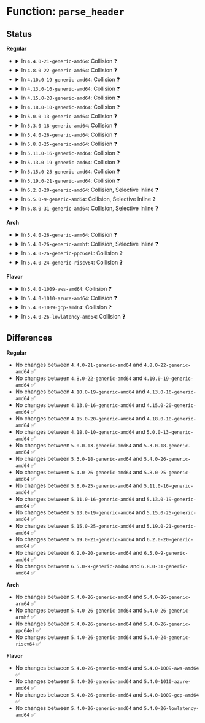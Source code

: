 # Function: <code>parse_header</code>

## Status
<b>Regular</b>
<ul>
<li>
<details>
<summary>In <code>4.4.0-21-generic-amd64</code>: Collision ❓</summary>

```c
void parse_header(char * s)
```

```json
{
  "name": "parse_header",
  "collision_type": "Static-Global Collision",
  "inline_type": "No",
  "funcs": [
    {
      "addr": 18446744071594950050,
      "name": "parse_header",
      "external": false,
      "loc": "init/initramfs.c:162",
      "file": "init/initramfs.c",
      "inline": "seen, unknown",
      "caller_inline": [],
      "caller_func": [
        "init/initramfs.c:do_header"
      ]
    },
    {
      "addr": 18446744071595219922,
      "name": "parse_header",
      "external": true,
      "loc": "lib/decompress_unlzo.c:55",
      "file": "lib/decompress_unlzo.c",
      "inline": "seen, unknown",
      "caller_inline": [],
      "caller_func": [
        "lib/decompress_unlzo.c:unlzo"
      ]
    }
  ],
  "symbols": [
    {
      "addr": 18446744071594950050,
      "name": "parse_header",
      "section": ".init.text",
      "bind": "STB_LOCAL",
      "size": 261
    },
    {
      "addr": 18446744071595219922,
      "name": "parse_header",
      "section": ".init.text",
      "bind": "STB_GLOBAL",
      "size": 182
    }
  ]
}
```
</details>
</li>
<li>
<details>
<summary>In <code>4.8.0-22-generic-amd64</code>: Collision ❓</summary>

```c
void parse_header(char * s)
```

```json
{
  "name": "parse_header",
  "collision_type": "Static-Global Collision",
  "inline_type": "No",
  "funcs": [
    {
      "addr": 18446744071595113798,
      "name": "parse_header",
      "external": false,
      "loc": "init/initramfs.c:162",
      "file": "init/initramfs.c",
      "inline": "seen, unknown",
      "caller_inline": [],
      "caller_func": [
        "init/initramfs.c:do_header"
      ]
    },
    {
      "addr": 18446744071595397131,
      "name": "parse_header",
      "external": true,
      "loc": "lib/decompress_unlzo.c:55",
      "file": "lib/decompress_unlzo.c",
      "inline": "seen, unknown",
      "caller_inline": [],
      "caller_func": [
        "lib/decompress_unlzo.c:unlzo"
      ]
    }
  ],
  "symbols": [
    {
      "addr": 18446744071595113798,
      "name": "parse_header",
      "section": ".init.text",
      "bind": "STB_LOCAL",
      "size": 259
    },
    {
      "addr": 18446744071595397131,
      "name": "parse_header",
      "section": ".init.text",
      "bind": "STB_GLOBAL",
      "size": 184
    }
  ]
}
```
</details>
</li>
<li>
<details>
<summary>In <code>4.10.0-19-generic-amd64</code>: Collision ❓</summary>

```c
void parse_header(char * s)
```

```json
{
  "name": "parse_header",
  "collision_type": "Static-Global Collision",
  "inline_type": "No",
  "funcs": [
    {
      "addr": 18446744071595357295,
      "name": "parse_header",
      "external": false,
      "loc": "init/initramfs.c:162",
      "file": "init/initramfs.c",
      "inline": "seen, unknown",
      "caller_inline": [],
      "caller_func": [
        "init/initramfs.c:do_header"
      ]
    },
    {
      "addr": 18446744071595646820,
      "name": "parse_header",
      "external": true,
      "loc": "lib/decompress_unlzo.c:55",
      "file": "lib/decompress_unlzo.c",
      "inline": "seen, unknown",
      "caller_inline": [],
      "caller_func": [
        "lib/decompress_unlzo.c:unlzo"
      ]
    }
  ],
  "symbols": [
    {
      "addr": 18446744071595357295,
      "name": "parse_header",
      "section": ".init.text",
      "bind": "STB_LOCAL",
      "size": 259
    },
    {
      "addr": 18446744071595646820,
      "name": "parse_header",
      "section": ".init.text",
      "bind": "STB_GLOBAL",
      "size": 184
    }
  ]
}
```
</details>
</li>
<li>
<details>
<summary>In <code>4.13.0-16-generic-amd64</code>: Collision ❓</summary>

```c
void parse_header(char * s)
```

```json
{
  "name": "parse_header",
  "collision_type": "Static-Global Collision",
  "inline_type": "No",
  "funcs": [
    {
      "addr": 18446744071596275098,
      "name": "parse_header",
      "external": false,
      "loc": "init/initramfs.c:163",
      "file": "init/initramfs.c",
      "inline": "seen, unknown",
      "caller_inline": [],
      "caller_func": []
    },
    {
      "addr": 18446744071596740669,
      "name": "parse_header",
      "external": true,
      "loc": "lib/decompress_unlzo.c:55",
      "file": "lib/decompress_unlzo.c",
      "inline": "seen, unknown",
      "caller_inline": [],
      "caller_func": [
        "lib/decompress_unlzo.c:unlzo"
      ]
    }
  ],
  "symbols": [
    {
      "addr": 18446744071596275098,
      "name": "parse_header",
      "section": ".init.text",
      "bind": "STB_LOCAL",
      "size": 264
    },
    {
      "addr": 18446744071596740669,
      "name": "parse_header",
      "section": ".init.text",
      "bind": "STB_GLOBAL",
      "size": 179
    }
  ]
}
```
</details>
</li>
<li>
<details>
<summary>In <code>4.15.0-20-generic-amd64</code>: Collision ❓</summary>

```c
void parse_header(char * s)
```

```json
{
  "name": "parse_header",
  "collision_type": "Static-Global Collision",
  "inline_type": "No",
  "funcs": [
    {
      "addr": 18446744071602591130,
      "name": "parse_header",
      "external": false,
      "loc": "init/initramfs.c:164",
      "file": "init/initramfs.c",
      "inline": "seen, unknown",
      "caller_inline": [],
      "caller_func": []
    },
    {
      "addr": 18446744071603074115,
      "name": "parse_header",
      "external": true,
      "loc": "lib/decompress_unlzo.c:55",
      "file": "lib/decompress_unlzo.c",
      "inline": "seen, unknown",
      "caller_inline": [],
      "caller_func": [
        "lib/decompress_unlzo.c:unlzo"
      ]
    }
  ],
  "symbols": [
    {
      "addr": 18446744071602591130,
      "name": "parse_header",
      "section": ".init.text",
      "bind": "STB_LOCAL",
      "size": 264
    },
    {
      "addr": 18446744071603074115,
      "name": "parse_header",
      "section": ".init.text",
      "bind": "STB_GLOBAL",
      "size": 179
    }
  ]
}
```
</details>
</li>
<li>
<details>
<summary>In <code>4.18.0-10-generic-amd64</code>: Collision ❓</summary>

```c
void parse_header(char * s)
```

```json
{
  "name": "parse_header",
  "collision_type": "Static-Global Collision",
  "inline_type": "No",
  "funcs": [
    {
      "addr": 18446744071602761608,
      "name": "parse_header",
      "external": false,
      "loc": "init/initramfs.c:164",
      "file": "init/initramfs.c",
      "inline": "seen, unknown",
      "caller_inline": [],
      "caller_func": [
        "init/initramfs.c:do_header"
      ]
    },
    {
      "addr": 18446744071603248229,
      "name": "parse_header",
      "external": true,
      "loc": "lib/decompress_unlzo.c:55",
      "file": "lib/decompress_unlzo.c",
      "inline": "seen, unknown",
      "caller_inline": [],
      "caller_func": [
        "lib/decompress_unlzo.c:unlzo"
      ]
    }
  ],
  "symbols": [
    {
      "addr": 18446744071602761608,
      "name": "parse_header",
      "section": ".init.text",
      "bind": "STB_LOCAL",
      "size": 264
    },
    {
      "addr": 18446744071603248229,
      "name": "parse_header",
      "section": ".init.text",
      "bind": "STB_GLOBAL",
      "size": 173
    }
  ]
}
```
</details>
</li>
<li>
<details>
<summary>In <code>5.0.0-13-generic-amd64</code>: Collision ❓</summary>

```c
void parse_header(char * s)
```

```json
{
  "name": "parse_header",
  "collision_type": "Static-Global Collision",
  "inline_type": "No",
  "funcs": [
    {
      "addr": 18446744071604555739,
      "name": "parse_header",
      "external": false,
      "loc": "init/initramfs.c:154",
      "file": "init/initramfs.c",
      "inline": "seen, unknown",
      "caller_inline": [],
      "caller_func": [
        "init/initramfs.c:do_header"
      ]
    },
    {
      "addr": 18446744071605059485,
      "name": "parse_header",
      "external": true,
      "loc": "lib/decompress_unlzo.c:55",
      "file": "lib/decompress_unlzo.c",
      "inline": "seen, unknown",
      "caller_inline": [],
      "caller_func": [
        "lib/decompress_unlzo.c:unlzo"
      ]
    }
  ],
  "symbols": [
    {
      "addr": 18446744071604555739,
      "name": "parse_header",
      "section": ".init.text",
      "bind": "STB_LOCAL",
      "size": 264
    },
    {
      "addr": 18446744071605059485,
      "name": "parse_header",
      "section": ".init.text",
      "bind": "STB_GLOBAL",
      "size": 173
    }
  ]
}
```
</details>
</li>
<li>
<details>
<summary>In <code>5.3.0-18-generic-amd64</code>: Collision ❓</summary>

```c
void parse_header(char * s)
```

```json
{
  "name": "parse_header",
  "collision_type": "Static-Global Collision",
  "inline_type": "No",
  "funcs": [
    {
      "addr": 18446744071604650029,
      "name": "parse_header",
      "external": false,
      "loc": "init/initramfs.c:154",
      "file": "init/initramfs.c",
      "inline": "seen, unknown",
      "caller_inline": [],
      "caller_func": [
        "init/initramfs.c:do_header"
      ]
    },
    {
      "addr": 18446744071605177239,
      "name": "parse_header",
      "external": true,
      "loc": "lib/decompress_unlzo.c:41",
      "file": "lib/decompress_unlzo.c",
      "inline": "seen, unknown",
      "caller_inline": [],
      "caller_func": [
        "lib/decompress_unlzo.c:unlzo"
      ]
    }
  ],
  "symbols": [
    {
      "addr": 18446744071604650029,
      "name": "parse_header",
      "section": ".init.text",
      "bind": "STB_LOCAL",
      "size": 264
    },
    {
      "addr": 18446744071605177239,
      "name": "parse_header",
      "section": ".init.text",
      "bind": "STB_GLOBAL",
      "size": 172
    }
  ]
}
```
</details>
</li>
<li>
<details>
<summary>In <code>5.4.0-26-generic-amd64</code>: Collision ❓</summary>

```c
void parse_header(char * s)
```

```json
{
  "name": "parse_header",
  "collision_type": "Static-Global Collision",
  "inline_type": "No",
  "funcs": [
    {
      "addr": 18446744071604662301,
      "name": "parse_header",
      "external": false,
      "loc": "init/initramfs.c:154",
      "file": "init/initramfs.c",
      "inline": "seen, unknown",
      "caller_inline": [],
      "caller_func": [
        "init/initramfs.c:do_header"
      ]
    },
    {
      "addr": 18446744071605217817,
      "name": "parse_header",
      "external": true,
      "loc": "lib/decompress_unlzo.c:41",
      "file": "lib/decompress_unlzo.c",
      "inline": "seen, unknown",
      "caller_inline": [],
      "caller_func": [
        "lib/decompress_unlzo.c:unlzo"
      ]
    }
  ],
  "symbols": [
    {
      "addr": 18446744071604662301,
      "name": "parse_header",
      "section": ".init.text",
      "bind": "STB_LOCAL",
      "size": 264
    },
    {
      "addr": 18446744071605217817,
      "name": "parse_header",
      "section": ".init.text",
      "bind": "STB_GLOBAL",
      "size": 172
    }
  ]
}
```
</details>
</li>
<li>
<details>
<summary>In <code>5.8.0-25-generic-amd64</code>: Collision ❓</summary>

```c
void parse_header(char * s)
```

```json
{
  "name": "parse_header",
  "collision_type": "Static-Global Collision",
  "inline_type": "No",
  "funcs": [
    {
      "addr": 18446744071609011436,
      "name": "parse_header",
      "external": false,
      "loc": "init/initramfs.c:155",
      "file": "init/initramfs.c",
      "inline": "seen, unknown",
      "caller_inline": [],
      "caller_func": [
        "init/initramfs.c:do_header"
      ]
    },
    {
      "addr": 18446744071609305054,
      "name": "parse_header",
      "external": true,
      "loc": "lib/decompress_unlzo.c:41",
      "file": "lib/decompress_unlzo.c",
      "inline": "seen, unknown",
      "caller_inline": [],
      "caller_func": [
        "lib/decompress_unlzo.c:unlzo"
      ]
    }
  ],
  "symbols": [
    {
      "addr": 18446744071609011436,
      "name": "parse_header",
      "section": ".init.text",
      "bind": "STB_LOCAL",
      "size": 264
    },
    {
      "addr": 18446744071609305054,
      "name": "parse_header",
      "section": ".init.text",
      "bind": "STB_GLOBAL",
      "size": 177
    }
  ]
}
```
</details>
</li>
<li>
<details>
<summary>In <code>5.11.0-16-generic-amd64</code>: Collision ❓</summary>

```c
void parse_header(char * s)
```

```json
{
  "name": "parse_header",
  "collision_type": "Static-Global Collision",
  "inline_type": "No",
  "funcs": [
    {
      "addr": 18446744071612073649,
      "name": "parse_header",
      "external": false,
      "loc": "init/initramfs.c:157",
      "file": "init/initramfs.c",
      "inline": "seen, unknown",
      "caller_inline": [],
      "caller_func": [
        "init/initramfs.c:do_header"
      ]
    },
    {
      "addr": 18446744071612374450,
      "name": "parse_header",
      "external": true,
      "loc": "lib/decompress_unlzo.c:41",
      "file": "lib/decompress_unlzo.c",
      "inline": "seen, unknown",
      "caller_inline": [],
      "caller_func": [
        "lib/decompress_unlzo.c:unlzo"
      ]
    }
  ],
  "symbols": [
    {
      "addr": 18446744071612073649,
      "name": "parse_header",
      "section": ".init.text",
      "bind": "STB_LOCAL",
      "size": 264
    },
    {
      "addr": 18446744071612374450,
      "name": "parse_header",
      "section": ".init.text",
      "bind": "STB_GLOBAL",
      "size": 177
    }
  ]
}
```
</details>
</li>
<li>
<details>
<summary>In <code>5.13.0-19-generic-amd64</code>: Collision ❓</summary>

```c
void parse_header(char * s)
```

```json
{
  "name": "parse_header",
  "collision_type": "Static-Global Collision",
  "inline_type": "No",
  "funcs": [
    {
      "addr": 18446744071614211874,
      "name": "parse_header",
      "external": false,
      "loc": "init/initramfs.c:169",
      "file": "init/initramfs.c",
      "inline": "seen, unknown",
      "caller_inline": [],
      "caller_func": [
        "init/initramfs.c:do_header"
      ]
    },
    {
      "addr": 18446744071614515652,
      "name": "parse_header",
      "external": true,
      "loc": "lib/decompress_unlzo.c:41",
      "file": "lib/decompress_unlzo.c",
      "inline": "seen, unknown",
      "caller_inline": [],
      "caller_func": [
        "lib/decompress_unlzo.c:unlzo"
      ]
    }
  ],
  "symbols": [
    {
      "addr": 18446744071614211874,
      "name": "parse_header",
      "section": ".init.text",
      "bind": "STB_LOCAL",
      "size": 264
    },
    {
      "addr": 18446744071614515652,
      "name": "parse_header",
      "section": ".init.text",
      "bind": "STB_GLOBAL",
      "size": 183
    }
  ]
}
```
</details>
</li>
<li>
<details>
<summary>In <code>5.15.0-25-generic-amd64</code>: Collision ❓</summary>

```c
void parse_header(char * s)
```

```json
{
  "name": "parse_header",
  "collision_type": "Static-Global Collision",
  "inline_type": "No",
  "funcs": [
    {
      "addr": 18446744071615130618,
      "name": "parse_header",
      "external": false,
      "loc": "init/initramfs.c:170",
      "file": "init/initramfs.c",
      "inline": "seen, unknown",
      "caller_inline": [],
      "caller_func": [
        "init/initramfs.c:do_header"
      ]
    },
    {
      "addr": 18446744071615465079,
      "name": "parse_header",
      "external": true,
      "loc": "lib/decompress_unlzo.c:41",
      "file": "lib/decompress_unlzo.c",
      "inline": "seen, unknown",
      "caller_inline": [],
      "caller_func": [
        "lib/decompress_unlzo.c:unlzo"
      ]
    }
  ],
  "symbols": [
    {
      "addr": 18446744071615130618,
      "name": "parse_header",
      "section": ".init.text",
      "bind": "STB_LOCAL",
      "size": 284
    },
    {
      "addr": 18446744071615465079,
      "name": "parse_header",
      "section": ".init.text",
      "bind": "STB_GLOBAL",
      "size": 222
    }
  ]
}
```
</details>
</li>
<li>
<details>
<summary>In <code>5.19.0-21-generic-amd64</code>: Collision ❓</summary>

```c
void parse_header(char * s)
```

```json
{
  "name": "parse_header",
  "collision_type": "Static-Global Collision",
  "inline_type": "No",
  "funcs": [
    {
      "addr": 18446744071616894446,
      "name": "parse_header",
      "external": false,
      "loc": "init/initramfs.c:192",
      "file": "init/initramfs.c",
      "inline": "seen, unknown",
      "caller_inline": [],
      "caller_func": [
        "init/initramfs.c:do_header"
      ]
    },
    {
      "addr": 18446744071617266258,
      "name": "parse_header",
      "external": true,
      "loc": "lib/decompress_unlzo.c:41",
      "file": "lib/decompress_unlzo.c",
      "inline": "seen, unknown",
      "caller_inline": [],
      "caller_func": [
        "lib/decompress_unlzo.c:unlzo"
      ]
    }
  ],
  "symbols": [
    {
      "addr": 18446744071616894446,
      "name": "parse_header",
      "section": ".init.text",
      "bind": "STB_LOCAL",
      "size": 331
    },
    {
      "addr": 18446744071617266258,
      "name": "parse_header",
      "section": ".init.text",
      "bind": "STB_GLOBAL",
      "size": 252
    }
  ]
}
```
</details>
</li>
<li>
<details>
<summary>In <code>6.2.0-20-generic-amd64</code>: Collision, Selective Inline ❓</summary>

```c
void parse_header(char * s)
```

```json
{
  "name": "parse_header",
  "collision_type": "Static-Global Collision",
  "inline_type": "Selective",
  "funcs": [
    {
      "addr": 18446744071627485360,
      "name": "parse_header",
      "external": false,
      "loc": "init/initramfs.c:192",
      "file": "init/initramfs.c",
      "inline": "seen, unknown",
      "caller_inline": [],
      "caller_func": [
        "init/initramfs.c:do_header"
      ]
    },
    {
      "addr": 18446744071628239614,
      "name": "parse_header",
      "external": true,
      "loc": "lib/decompress_unlzo.c:41",
      "file": "lib/decompress_unlzo.c",
      "inline": "declared, inlined",
      "caller_inline": [
        "lib/decompress_unlzo.c:unlzo"
      ],
      "caller_func": []
    }
  ],
  "symbols": [
    {
      "addr": 18446744071627485360,
      "name": "parse_header",
      "section": ".init.text",
      "bind": "STB_LOCAL",
      "size": 342
    },
    {
      "addr": 18446744071628239136,
      "name": "parse_header",
      "section": ".init.text",
      "bind": "STB_GLOBAL",
      "size": 299
    }
  ]
}
```
</details>
</li>
<li>
<details>
<summary>In <code>6.5.0-9-generic-amd64</code>: Collision, Selective Inline ❓</summary>

```c
void parse_header(char * s)
```

```json
{
  "name": "parse_header",
  "collision_type": "Static-Global Collision",
  "inline_type": "Selective",
  "funcs": [
    {
      "addr": 18446744071619229392,
      "name": "parse_header",
      "external": false,
      "loc": "init/initramfs.c:186",
      "file": "init/initramfs.c",
      "inline": "seen, unknown",
      "caller_inline": [],
      "caller_func": [
        "init/initramfs.c:do_header"
      ]
    },
    {
      "addr": 18446744071620008846,
      "name": "parse_header",
      "external": true,
      "loc": "lib/decompress_unlzo.c:41",
      "file": "lib/decompress_unlzo.c",
      "inline": "declared, inlined",
      "caller_inline": [
        "lib/decompress_unlzo.c:unlzo"
      ],
      "caller_func": []
    }
  ],
  "symbols": [
    {
      "addr": 18446744071619229392,
      "name": "parse_header",
      "section": ".init.text",
      "bind": "STB_LOCAL",
      "size": 342
    },
    {
      "addr": 18446744071620008368,
      "name": "parse_header",
      "section": ".init.text",
      "bind": "STB_GLOBAL",
      "size": 299
    }
  ]
}
```
</details>
</li>
<li>
<details>
<summary>In <code>6.8.0-31-generic-amd64</code>: Collision, Selective Inline ❓</summary>

```c
void parse_header(char * s)
```

```json
{
  "name": "parse_header",
  "collision_type": "Static-Global Collision",
  "inline_type": "Selective",
  "funcs": [
    {
      "addr": 18446744071621519328,
      "name": "parse_header",
      "external": false,
      "loc": "init/initramfs.c:186",
      "file": "init/initramfs.c",
      "inline": "seen, unknown",
      "caller_inline": [],
      "caller_func": [
        "init/initramfs.c:do_header"
      ]
    },
    {
      "addr": 18446744071622321726,
      "name": "parse_header",
      "external": true,
      "loc": "lib/decompress_unlzo.c:41",
      "file": "lib/decompress_unlzo.c",
      "inline": "declared, inlined",
      "caller_inline": [
        "lib/decompress_unlzo.c:unlzo"
      ],
      "caller_func": []
    }
  ],
  "symbols": [
    {
      "addr": 18446744071621519328,
      "name": "parse_header",
      "section": ".init.text",
      "bind": "STB_LOCAL",
      "size": 342
    },
    {
      "addr": 18446744071622321248,
      "name": "parse_header",
      "section": ".init.text",
      "bind": "STB_GLOBAL",
      "size": 299
    }
  ]
}
```
</details>
</li>
</ul>
<b>Arch</b>
<ul>
<li>
<details>
<summary>In <code>5.4.0-26-generic-arm64</code>: Collision ❓</summary>

```c
void parse_header(char * s)
```

```json
{
  "name": "parse_header",
  "collision_type": "Static-Global Collision",
  "inline_type": "No",
  "funcs": [
    {
      "addr": 18446603336510812776,
      "name": "parse_header",
      "external": false,
      "loc": "init/initramfs.c:154",
      "file": "init/initramfs.c",
      "inline": "seen, unknown",
      "caller_inline": [],
      "caller_func": [
        "init/initramfs.c:do_header"
      ]
    },
    {
      "addr": 18446603336511355952,
      "name": "parse_header",
      "external": true,
      "loc": "lib/decompress_unlzo.c:41",
      "file": "lib/decompress_unlzo.c",
      "inline": "seen, unknown",
      "caller_inline": [],
      "caller_func": [
        "lib/decompress_unlzo.c:unlzo"
      ]
    }
  ],
  "symbols": [
    {
      "addr": 18446603336510812776,
      "name": "parse_header",
      "section": ".init.text",
      "bind": "STB_LOCAL",
      "size": 264
    },
    {
      "addr": 18446603336511355952,
      "name": "parse_header",
      "section": ".init.text",
      "bind": "STB_GLOBAL",
      "size": 204
    }
  ]
}
```
</details>
</li>
<li>
<details>
<summary>In <code>5.4.0-26-generic-armhf</code>: Collision, Selective Inline ❓</summary>

```c
void parse_header(char * s)
```

```json
{
  "name": "parse_header",
  "collision_type": "Static-Global Collision",
  "inline_type": "Selective",
  "funcs": [
    {
      "addr": 3243258916,
      "name": "parse_header",
      "external": false,
      "loc": "init/initramfs.c:154",
      "file": "init/initramfs.c",
      "inline": "not declared, inlined",
      "caller_inline": [
        "init/initramfs.c:do_header"
      ],
      "caller_func": []
    },
    {
      "addr": 3244020092,
      "name": "parse_header",
      "external": true,
      "loc": "lib/decompress_unlzo.c:41",
      "file": "lib/decompress_unlzo.c",
      "inline": "seen, unknown",
      "caller_inline": [],
      "caller_func": [
        "lib/decompress_unlzo.c:unlzo"
      ]
    }
  ],
  "symbols": [
    {
      "addr": 3244020092,
      "name": "parse_header",
      "section": ".init.text",
      "bind": "STB_GLOBAL",
      "size": 184
    }
  ]
}
```
</details>
</li>
<li>
<details>
<summary>In <code>5.4.0-26-generic-ppc64el</code>: Collision ❓</summary>

```c
void parse_header(char * s)
```

```json
{
  "name": "parse_header",
  "collision_type": "Static-Global Collision",
  "inline_type": "No",
  "funcs": [
    {
      "addr": 13835058055302377208,
      "name": "parse_header",
      "external": false,
      "loc": "init/initramfs.c:154",
      "file": "init/initramfs.c",
      "inline": "seen, unknown",
      "caller_inline": [],
      "caller_func": [
        "init/initramfs.c:do_header"
      ]
    },
    {
      "addr": 13835058055302916180,
      "name": "parse_header",
      "external": true,
      "loc": "lib/decompress_unlzo.c:41",
      "file": "lib/decompress_unlzo.c",
      "inline": "seen, unknown",
      "caller_inline": [],
      "caller_func": [
        "lib/decompress_unlzo.c:unlzo"
      ]
    }
  ],
  "symbols": [
    {
      "addr": 13835058055302377208,
      "name": "parse_header",
      "section": ".init.text",
      "bind": "STB_LOCAL",
      "size": 336
    },
    {
      "addr": 13835058055302916180,
      "name": "parse_header",
      "section": ".init.text",
      "bind": "STB_GLOBAL",
      "size": 204
    }
  ]
}
```
</details>
</li>
<li>
<details>
<summary>In <code>5.4.0-24-generic-riscv64</code>: Collision ❓</summary>

```c
void parse_header(char * s)
```

```json
{
  "name": "parse_header",
  "collision_type": "Static-Global Collision",
  "inline_type": "No",
  "funcs": [
    {
      "addr": 18446743936270609742,
      "name": "parse_header",
      "external": false,
      "loc": "init/initramfs.c:154",
      "file": "init/initramfs.c",
      "inline": "seen, unknown",
      "caller_inline": [],
      "caller_func": [
        "init/initramfs.c:do_header"
      ]
    },
    {
      "addr": 18446743936270886762,
      "name": "parse_header",
      "external": true,
      "loc": "lib/decompress_unlzo.c:41",
      "file": "lib/decompress_unlzo.c",
      "inline": "seen, unknown",
      "caller_inline": [],
      "caller_func": [
        "lib/decompress_unlzo.c:unlzo"
      ]
    }
  ],
  "symbols": [
    {
      "addr": 18446743936270609742,
      "name": "parse_header",
      "section": ".init.text",
      "bind": "STB_LOCAL",
      "size": 226
    },
    {
      "addr": 18446743936270886762,
      "name": "parse_header",
      "section": ".init.text",
      "bind": "STB_GLOBAL",
      "size": 216
    }
  ]
}
```
</details>
</li>
</ul>
<b>Flavor</b>
<ul>
<li>
<details>
<summary>In <code>5.4.0-1009-aws-amd64</code>: Collision ❓</summary>

```c
void parse_header(char * s)
```

```json
{
  "name": "parse_header",
  "collision_type": "Static-Global Collision",
  "inline_type": "No",
  "funcs": [
    {
      "addr": 18446744071604588573,
      "name": "parse_header",
      "external": false,
      "loc": "init/initramfs.c:154",
      "file": "init/initramfs.c",
      "inline": "seen, unknown",
      "caller_inline": [],
      "caller_func": [
        "init/initramfs.c:do_header"
      ]
    },
    {
      "addr": 18446744071605106461,
      "name": "parse_header",
      "external": true,
      "loc": "lib/decompress_unlzo.c:41",
      "file": "lib/decompress_unlzo.c",
      "inline": "seen, unknown",
      "caller_inline": [],
      "caller_func": [
        "lib/decompress_unlzo.c:unlzo"
      ]
    }
  ],
  "symbols": [
    {
      "addr": 18446744071604588573,
      "name": "parse_header",
      "section": ".init.text",
      "bind": "STB_LOCAL",
      "size": 264
    },
    {
      "addr": 18446744071605106461,
      "name": "parse_header",
      "section": ".init.text",
      "bind": "STB_GLOBAL",
      "size": 172
    }
  ]
}
```
</details>
</li>
<li>
<details>
<summary>In <code>5.4.0-1010-azure-amd64</code>: Collision ❓</summary>

```c
void parse_header(char * s)
```

```json
{
  "name": "parse_header",
  "collision_type": "Static-Global Collision",
  "inline_type": "No",
  "funcs": [
    {
      "addr": 18446744071604580250,
      "name": "parse_header",
      "external": false,
      "loc": "init/initramfs.c:154",
      "file": "init/initramfs.c",
      "inline": "seen, unknown",
      "caller_inline": [],
      "caller_func": [
        "init/initramfs.c:do_header"
      ]
    },
    {
      "addr": 18446744071605074539,
      "name": "parse_header",
      "external": true,
      "loc": "lib/decompress_unlzo.c:41",
      "file": "lib/decompress_unlzo.c",
      "inline": "seen, unknown",
      "caller_inline": [],
      "caller_func": [
        "lib/decompress_unlzo.c:unlzo"
      ]
    }
  ],
  "symbols": [
    {
      "addr": 18446744071604580250,
      "name": "parse_header",
      "section": ".init.text",
      "bind": "STB_LOCAL",
      "size": 264
    },
    {
      "addr": 18446744071605074539,
      "name": "parse_header",
      "section": ".init.text",
      "bind": "STB_GLOBAL",
      "size": 172
    }
  ]
}
```
</details>
</li>
<li>
<details>
<summary>In <code>5.4.0-1009-gcp-amd64</code>: Collision ❓</summary>

```c
void parse_header(char * s)
```

```json
{
  "name": "parse_header",
  "collision_type": "Static-Global Collision",
  "inline_type": "No",
  "funcs": [
    {
      "addr": 18446744071604666397,
      "name": "parse_header",
      "external": false,
      "loc": "init/initramfs.c:154",
      "file": "init/initramfs.c",
      "inline": "seen, unknown",
      "caller_inline": [],
      "caller_func": [
        "init/initramfs.c:do_header"
      ]
    },
    {
      "addr": 18446744071605194855,
      "name": "parse_header",
      "external": true,
      "loc": "lib/decompress_unlzo.c:41",
      "file": "lib/decompress_unlzo.c",
      "inline": "seen, unknown",
      "caller_inline": [],
      "caller_func": [
        "lib/decompress_unlzo.c:unlzo"
      ]
    }
  ],
  "symbols": [
    {
      "addr": 18446744071604666397,
      "name": "parse_header",
      "section": ".init.text",
      "bind": "STB_LOCAL",
      "size": 264
    },
    {
      "addr": 18446744071605194855,
      "name": "parse_header",
      "section": ".init.text",
      "bind": "STB_GLOBAL",
      "size": 172
    }
  ]
}
```
</details>
</li>
<li>
<details>
<summary>In <code>5.4.0-26-lowlatency-amd64</code>: Collision ❓</summary>

```c
void parse_header(char * s)
```

```json
{
  "name": "parse_header",
  "collision_type": "Static-Global Collision",
  "inline_type": "No",
  "funcs": [
    {
      "addr": 18446744071604666402,
      "name": "parse_header",
      "external": false,
      "loc": "init/initramfs.c:154",
      "file": "init/initramfs.c",
      "inline": "seen, unknown",
      "caller_inline": [],
      "caller_func": [
        "init/initramfs.c:do_header"
      ]
    },
    {
      "addr": 18446744071605222027,
      "name": "parse_header",
      "external": true,
      "loc": "lib/decompress_unlzo.c:41",
      "file": "lib/decompress_unlzo.c",
      "inline": "seen, unknown",
      "caller_inline": [],
      "caller_func": [
        "lib/decompress_unlzo.c:unlzo"
      ]
    }
  ],
  "symbols": [
    {
      "addr": 18446744071604666402,
      "name": "parse_header",
      "section": ".init.text",
      "bind": "STB_LOCAL",
      "size": 264
    },
    {
      "addr": 18446744071605222027,
      "name": "parse_header",
      "section": ".init.text",
      "bind": "STB_GLOBAL",
      "size": 172
    }
  ]
}
```
</details>
</li>
</ul>

## Differences
<b>Regular</b>
<ul>
<li>
No changes between <code>4.4.0-21-generic-amd64</code> and <code>4.8.0-22-generic-amd64</code> ✅
</li>
<li>
No changes between <code>4.8.0-22-generic-amd64</code> and <code>4.10.0-19-generic-amd64</code> ✅
</li>
<li>
No changes between <code>4.10.0-19-generic-amd64</code> and <code>4.13.0-16-generic-amd64</code> ✅
</li>
<li>
No changes between <code>4.13.0-16-generic-amd64</code> and <code>4.15.0-20-generic-amd64</code> ✅
</li>
<li>
No changes between <code>4.15.0-20-generic-amd64</code> and <code>4.18.0-10-generic-amd64</code> ✅
</li>
<li>
No changes between <code>4.18.0-10-generic-amd64</code> and <code>5.0.0-13-generic-amd64</code> ✅
</li>
<li>
No changes between <code>5.0.0-13-generic-amd64</code> and <code>5.3.0-18-generic-amd64</code> ✅
</li>
<li>
No changes between <code>5.3.0-18-generic-amd64</code> and <code>5.4.0-26-generic-amd64</code> ✅
</li>
<li>
No changes between <code>5.4.0-26-generic-amd64</code> and <code>5.8.0-25-generic-amd64</code> ✅
</li>
<li>
No changes between <code>5.8.0-25-generic-amd64</code> and <code>5.11.0-16-generic-amd64</code> ✅
</li>
<li>
No changes between <code>5.11.0-16-generic-amd64</code> and <code>5.13.0-19-generic-amd64</code> ✅
</li>
<li>
No changes between <code>5.13.0-19-generic-amd64</code> and <code>5.15.0-25-generic-amd64</code> ✅
</li>
<li>
No changes between <code>5.15.0-25-generic-amd64</code> and <code>5.19.0-21-generic-amd64</code> ✅
</li>
<li>
No changes between <code>5.19.0-21-generic-amd64</code> and <code>6.2.0-20-generic-amd64</code> ✅
</li>
<li>
No changes between <code>6.2.0-20-generic-amd64</code> and <code>6.5.0-9-generic-amd64</code> ✅
</li>
<li>
No changes between <code>6.5.0-9-generic-amd64</code> and <code>6.8.0-31-generic-amd64</code> ✅
</li>
</ul>
<b>Arch</b>
<ul>
<li>
No changes between <code>5.4.0-26-generic-amd64</code> and <code>5.4.0-26-generic-arm64</code> ✅
</li>
<li>
No changes between <code>5.4.0-26-generic-amd64</code> and <code>5.4.0-26-generic-armhf</code> ✅
</li>
<li>
No changes between <code>5.4.0-26-generic-amd64</code> and <code>5.4.0-26-generic-ppc64el</code> ✅
</li>
<li>
No changes between <code>5.4.0-26-generic-amd64</code> and <code>5.4.0-24-generic-riscv64</code> ✅
</li>
</ul>
<b>Flavor</b>
<ul>
<li>
No changes between <code>5.4.0-26-generic-amd64</code> and <code>5.4.0-1009-aws-amd64</code> ✅
</li>
<li>
No changes between <code>5.4.0-26-generic-amd64</code> and <code>5.4.0-1010-azure-amd64</code> ✅
</li>
<li>
No changes between <code>5.4.0-26-generic-amd64</code> and <code>5.4.0-1009-gcp-amd64</code> ✅
</li>
<li>
No changes between <code>5.4.0-26-generic-amd64</code> and <code>5.4.0-26-lowlatency-amd64</code> ✅
</li>
</ul>
